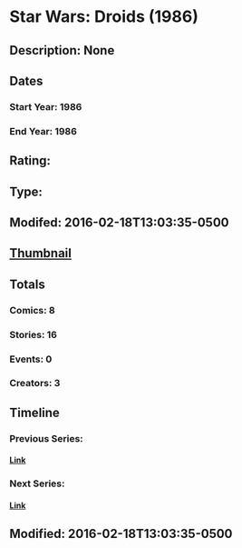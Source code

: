 # Star Wars: Droids (1986)
## Description: None
## Dates
### Start Year: 1986
### End Year: 1986
## Rating: 
## Type: 
## Modifed: 2016-02-18T13:03:35-0500
## [Thumbnail](http://i.annihil.us/u/prod/marvel/i/mg/3/90/56c6062289dd1.jpg)
## Totals
### Comics: 8
### Stories: 16
### Events: 0
### Creators: 3
## Timeline
### Previous Series: 
#### [Link]()
### Next Series: 
#### [Link]()
## Modified: 2016-02-18T13:03:35-0500